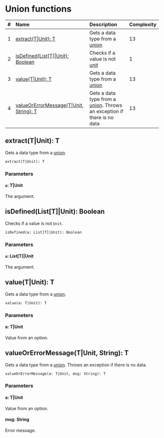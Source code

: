 # Union functions

| # | Name | Description | Complexity |
| :--- | :--- | :--- | :--- |
| 1 | [extract(T&#124;Unit): T](#extract) | Gets a data type from a [union](/ride/data-types/union.md) | 13 |
| 2 | [isDefined(List[T]&#124;Unit): Boolean](#is-defined) | Checks if a value is not [unit](/ride/data-types/unit.md) | 1 |
| 3 | [value(T&#124;Unit): T](#value) | Gets a data type from a [union](/ride/data-types/union.md) | 13 |
| 4 | [valueOrErrorMessage(T&#124;Unit, String): T](#value-error) | Gets a data type from a [union](/ride/data-types/union.md). Throws an exception if there is no data | 13 |

## extract(T|Unit): T<a id="extract"></a>

Gets a data type from a [union](/ride/data-types/union.md).

``` ride
extract(T|Unit): T
```

### Parameters

#### `a`: T|Unit

The argument.

## isDefined(List[T]|Unit): Boolean<a id="is-defined"></a>

Checks if a value is not `Unit`.

``` ride
isDefined(a: List[T]|Unit): Boolean
```

### Parameters

#### `a`: List[T]|Unit

The argument.


## value(T|Unit): T<a id="value"></a>

Gets a data type from a [union](/ride/data-types/union.md).

``` ride
value(a: T|Unit): T
```

### Parameters

#### a: T|Unit

Value from an option.

## valueOrErrorMessage(T|Unit, String): T<a id="value-error"></a>

Gets a data type from a [union](/ride/data-types/union.md). Throws an exception if there is no data.

``` ride
valueOrErrorMessage(a: T|Unit, msg: String): T
```

### Parameters

#### a: T|Unit

Value from an option.

#### msg: String

Error message.
